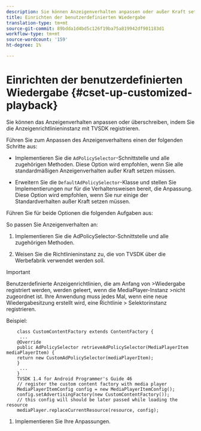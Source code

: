 ```yaml
---
description: Sie können Anzeigenverhalten anpassen oder außer Kraft setzen.
title: Einrichten der benutzerdefinierten Wiedergabe
translation-type: tm+mt
source-git-commit: 89bdda1d4bd5c126f19ba75a819942df901183d1
workflow-type: tm+mt
source-wordcount: '159'
ht-degree: 1%

---
```



# Einrichten der benutzerdefinierten Wiedergabe {#cset-up-customized-playback}

Sie können das Anzeigenverhalten anpassen oder überschreiben, indem Sie die Anzeigenrichtlinieninstanz mit TVSDK registrieren.

Führen Sie zum Anpassen des Anzeigenverhaltens einen der folgenden Schritte aus:

* Implementieren Sie die `AdPolicySelector`-Schnittstelle und alle zugehörigen Methoden.
Diese Option wird empfohlen, wenn Sie alle standardmäßigen Anzeigenverhalten außer Kraft setzen müssen.

* Erweitern Sie die `DefaultAdPolicySelector`-Klasse und stellen Sie Implementierungen nur für die Verhaltensweisen bereit, die
Anpassung.
Diese Option wird empfohlen, wenn Sie nur einige der Standardverhalten außer Kraft setzen müssen.

Führen Sie für beide Optionen die folgenden Aufgaben aus:

So passen Sie Anzeigenverhalten an:

1. Implementieren Sie die AdPolicySelector-Schnittstelle und alle zugehörigen Methoden.

1. Weisen Sie die Richtlinieninstanz zu, die von TVSDK über die Werbefabrik verwendet werden soll.

>[!IMPORTANT]
>
>Benutzerdefinierte Anzeigenrichtlinien, die am Anfang von >Wiedergabe registriert werden, werden geleert, wenn die MediaPlayer-Instanz >nicht zugeordnet ist. Ihre Anwendung muss jedes Mal, wenn eine neue Wiedergabesitzung erstellt wird, eine Richtlinie > Selektorinstanz registrieren.

Beispiel:

```
    class CustomContentFactory extends ContentFactory {
     ...
    @Override
    public AdPolicySelector retrieveAdPolicySelector(MediaPlayerItem mediaPlayerItem) {
    return new CustomAdPolicySelector(mediaPlayerItem);
    }
     ...
    }
    TVSDK 1.4 for Android Programmer's Guide 46
    // register the custom content factory with media player
    MediaPlayerItemConfig config = new MediaPlayerItemConfig();
    config.setAdvertisingFactory(new CustomContentFactory());
    // this config will should be later passed while loading the resource
    mediaPlayer.replaceCurrentResource(resource, config);
```

1. Implementieren Sie Ihre Anpassungen.